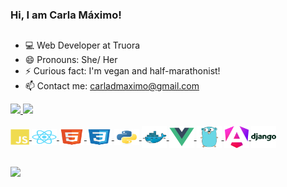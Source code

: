 ### Hi, I am Carla Máximo!

##

- :computer: Web Developer at Truora
- 😄 Pronouns: She/ Her
- ⚡ Curious fact: I'm vegan and half-marathonist!
- :mailbox: Contact me: carladmaximo@gmail.com
 
<div>
  <a href="https://github.com/carlamaximo">
  <img height="160em" src="https://github-readme-stats.vercel.app/api?username=carlamaximo&show_icons=true&theme=dracula&include_all_commits=true&count_private=true"/>
  <img height="160em" src="https://github-readme-stats.vercel.app/api/top-langs/?username=carlamaximo&layout=compact&langs_count=7&theme=dracula"/>
</div>
<div style="display: inline_block"><br>
  <img align="center" height="25" width="30" src="https://raw.githubusercontent.com/devicons/devicon/master/icons/javascript/javascript-plain.svg">
  <img align="center" height="25" width="40" src="https://raw.githubusercontent.com/devicons/devicon/master/icons/react/react-original.svg">
  <img align="center" height="25" width="40" src="https://raw.githubusercontent.com/devicons/devicon/master/icons/html5/html5-original.svg">
  <img align="center" height="25" width="40" src="https://raw.githubusercontent.com/devicons/devicon/master/icons/css3/css3-original.svg">
  <img align="center" height="25" width="40" src="https://raw.githubusercontent.com/devicons/devicon/master/icons/python/python-original.svg">
  <img align="center" height="35" width="40" src="https://raw.githubusercontent.com/devicons/devicon/master/icons/docker/docker-original.svg">
  <img align="center" height="35" width="40" src="https://raw.githubusercontent.com/devicons/devicon/master/icons/vuejs/vuejs-original.svg">
  <img align="center" height="35" width="40" src="https://raw.githubusercontent.com/devicons/devicon/master/icons/go/go-original.svg">
  <img align="center" height="35" width="40" src="https://raw.githubusercontent.com/devicons/devicon/master/icons/angular/angular-original.svg">
  <img align="center" height="35" width="40" src="https://raw.githubusercontent.com/devicons/devicon/master/icons/django/django-plain-wordmark.svg">
</div>
  
  ##
 
<div> 
  <a href="https://www.linkedin.com/in/carla-m%C3%A1ximo-4876b0b8/" target="_blank"><img src="https://img.shields.io/badge/-LinkedIn-%230077B5?style=for-the-badge&logo=linkedin&logoColor=white" target="_blank"></a> 
 
</div>
